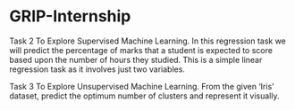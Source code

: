 # GRIP-Internship

Task 2 To Explore Supervised Machine Learning.
In this regression task we will predict the percentage of marks that a student is expected to score based upon the number of hours they studied. This is a simple linear
regression task as it involves just two variables.

Task 3 To Explore Unsupervised Machine Learning.
From the given ‘Iris’ dataset, predict the optimum number of clusters and represent it visually.
